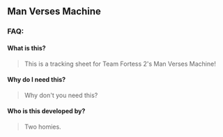 ## Man Verses Machine
### FAQ:
#### What is this?
> This is a tracking sheet for Team Fortess 2's Man Verses Machine!
#### Why do I need this?
> Why don't you need this?
#### Who is this developed by?
> Two homies.